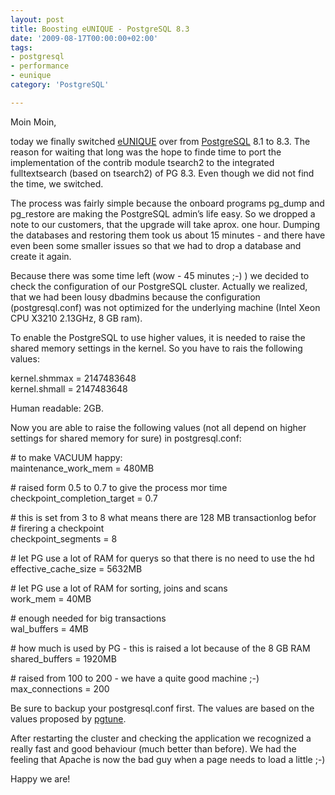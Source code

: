 ```yaml
---
layout: post
title: Boosting eUNIQUE - PostgreSQL 8.3
date: '2009-08-17T00:00:00+02:00'
tags:
- postgresql
- performance
- eunique
category: 'PostgreSQL'

---
```

<p>Moin Moin,</p>

<p>today we finally switched <a href="http://www.e-unique.com" target="_blank">eUNIQUE</a> over from <a href="http://www.postgresql.org" target="_blank">PostgreSQL</a> 8.1 to 8.3. The reason for waiting that long was the hope to finde time to port the implementation of the contrib module tsearch2 to the integrated fulltextsearch (based on tsearch2) of PG 8.3. Even though we did not find the time, we switched.</p>

<p>The process was fairly simple because the onboard programs pg_dump and pg_restore are making the PostgreSQL admin&#8217;s life easy. So we dropped a note to our customers, that the upgrade will take aprox. one hour. Dumping the databases and restoring them took us about 15 minutes - and there have even been some smaller issues so that we had to drop a database and create it again.</p>

<p>Because there was some time left (wow - 45 minutes ;-) ) we decided to check the configuration of our PostgreSQL cluster. Actually we realized, that we had been lousy dbadmins because the configuration (postgresql.conf) was not optimized for the underlying machine (Intel Xeon CPU X3210&#160;2.13GHz, 8&#160;GB ram). </p>

<p>To enable the PostgreSQL to use higher values, it is needed to raise the shared memory settings in the kernel. So you have to rais the following values:</p>

<p>kernel.shmmax = 2147483648<br/>
kernel.shmall = 2147483648</p>

<p>Human readable: 2GB.</p>

<p>Now you are able to raise the following values (not all depend on higher settings for shared memory for sure) in postgresql.conf:</p>

<p># to make VACUUM happy:<br/>
maintenance_work_mem = 480MB </p>

<p># raised form 0.5 to 0.7 to give the process mor time<br/>
checkpoint_completion_target = 0.7&#160;</p>

<p># this is set from 3 to 8 what means there are 128&#160;MB transactionlog befor <br/>
# firering a checkpoint<br/>
checkpoint_segments = 8&#160;</p>

<p># let PG use a lot of RAM for querys so that there is no need to use the hd <br/>
effective_cache_size = 5632MB </p>

<p># let PG use a lot of RAM for sorting, joins and scans<br/>
work_mem = 40MB </p>

<p># enough needed for big transactions <br/>
wal_buffers = 4MB </p>

<p># how much is used by PG - this is raised a lot because of the 8&#160;GB RAM<br/>
shared_buffers = 1920MB </p>

<p># raised from 100 to 200 - we have a quite good machine ;-)<br/>
max_connections = 200&#160;</p>

<p>Be sure to backup your postgresql.conf first. The values are based on the values proposed by <a href="http://pgfoundry.org/projects/pgtune/" target="_blank">pgtune</a>.</p>

<p>After restarting the cluster and checking the application we recognized a really fast and good behaviour (much better than before). We had the feeling that Apache is now the bad guy when a page needs to load a little ;-)</p>

<p>Happy we are!</p>
